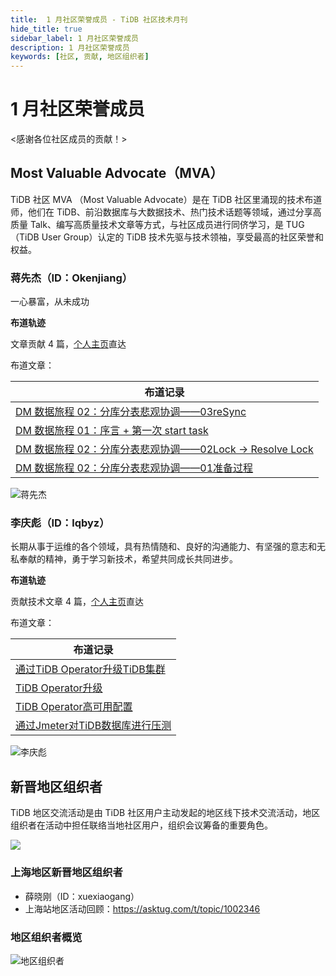```yaml
---
title:  1 月社区荣誉成员 - TiDB 社区技术月刊
hide_title: true
sidebar_label: 1 月社区荣誉成员
description: 1 月社区荣誉成员
keywords: [社区, 贡献, 地区组织者]
---
```


# 1 月社区荣誉成员

<感谢各位社区成员的贡献！>

## Most Valuable Advocate（MVA）

TiDB 社区 MVA （Most Valuable Advocate）是在 TiDB 社区里涌现的技术布道师，他们在 TiDB、前沿数据库与大数据技术、热门技术话题等领域，通过分享高质量 Talk、编写高质量技术文章等方式，与社区成员进行同侪学习，是 TUG （TiDB User Group）认定的 TiDB 技术先驱与技术领袖，享受最高的社区荣誉和权益。

###  蒋先杰（ID：Okenjiang）

一心暴富，从未成功

**布道轨迹**

文章贡献 4 篇，[个人主页](https://tidb.net/u/Okenjiang/answer)直达

布道文章：

| 布道记录                                                     |
| ------------------------------------------------------------ |
| [DM 数据旅程 02：分库分表悲观协调——03reSync](https://tidb.net/blog/80c41c9d) |
| [DM 数据旅程 01：序言 + 第一次 start task](https://tidb.net/blog/1c5677db) |
| [DM 数据旅程 02：分库分表悲观协调——02Lock -> Resolve Lock](https://tidb.net/blog/ebc3d5e6) |
| [DM 数据旅程 02：分库分表悲观协调——01准备过程](https://tidb.net/blog/d1738163) |

![蒋先杰](https://img2.pingcap.com/forms/e/5/e56209f5744fc20ba2cd4f8574621322b15bda6c.jpeg)

### 李庆彪（ID：lqbyz）

长期从事于运维的各个领域，具有热情随和、良好的沟通能力、有坚强的意志和无私奉献的精神，勇于学习新技术，希望共同成长共同进步。

**布道轨迹**

贡献技术文章 4 篇，[个人主页](https://tidb.net/u/lqbyz/answer)直达

布道文章：

| 布道记录                                                     |
| ------------------------------------------------------------ |
| [通过TiDB Operator升级TiDB集群](https://tidb.net/blog/7ecfecd2) |
| [TiDB Operator升级](https://tidb.net/blog/7e3ee6ad)          |
| [TiDB Operator高可用配置](https://tidb.net/blog/14e996a8)    |
| [通过Jmeter对TiDB数据库进行压测](https://tidb.net/blog/101fc263) |

![李庆彪](https://img2.pingcap.com/forms/6/f/6f3a1570be8780d31fc75b55ff7923a6f3a6f8c3.jpeg)

## 新晋地区组织者

TiDB 地区交流活动是由 TiDB 社区用户主动发起的地区线下技术交流活动，地区组织者在活动中担任联络当地社区用户，组织会议筹备的重要角色。

![](https://img2.pingcap.com/forms/4/c/4c1016dee74c96b934bac6c3fc3eceb3d0f0f0c0.jpeg)

### 上海地区新晋地区组织者

- 薛晓刚（ID：xuexiaogang）
- 上海站地区活动回顾：https://asktug.com/t/topic/1002346


### 地区组织者概览

![地区组织者](https://img2.pingcap.com/forms/9/b/9b13c9777b604aa80262580619608a11e01e5631.png)